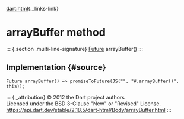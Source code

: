 [dart:html](../../dart-html/dart-html-library){._links-link}

arrayBuffer method
==================

::: {.section .multi-line-signature}
[Future](../../dart-async/future-class) arrayBuffer()
:::

Implementation {#source}
--------------

``` {.language-dart data-language="dart"}
Future arrayBuffer() => promiseToFuture(JS("", "#.arrayBuffer()", this));
```

::: {._attribution}
© 2012 the Dart project authors\
Licensed under the BSD 3-Clause \"New\" or \"Revised\" License.\
<https://api.dart.dev/stable/2.18.5/dart-html/Body/arrayBuffer.html>
:::
